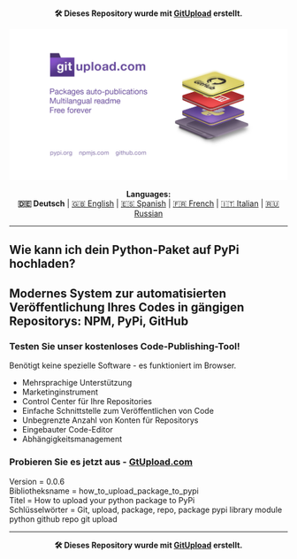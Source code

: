 <p align="center"><b>🛠️ Dieses Repository wurde mit <a href="https://gitupload.com">GitUpload</a> erstellt.</b></p>
<p align="center"><a href="https://gitupload.com"><img src="https://github.com/markolofsen/how_to_upload_package_to_pypi//blob/master/.banners/banner_de.jpg?raw=1" /></a></p>
<p align="center"><b>Languages:</b><br /><b>🇩🇪 Deutsch</b> | <a href="https://github.com/markolofsen/how_to_upload_package_to_pypi/blob/master/README.md">🇬🇧 English</a> | <a href="https://github.com/markolofsen/how_to_upload_package_to_pypi/blob/master/README_es.md">🇪🇸 Spanish</a> | <a href="https://github.com/markolofsen/how_to_upload_package_to_pypi/blob/master/README_fr.md">🇫🇷 French</a> | <a href="https://github.com/markolofsen/how_to_upload_package_to_pypi/blob/master/README_it.md">🇮🇹 Italian</a> | <a href="https://github.com/markolofsen/how_to_upload_package_to_pypi/blob/master/README_ru.md">🇷🇺 Russian</a></p>

---

## Wie kann ich dein Python-Paket auf PyPi hochladen?
## Modernes System zur automatisierten Veröffentlichung Ihres Codes in gängigen Repositorys: NPM, PyPi, GitHub

### Testen Sie unser kostenloses Code-Publishing-Tool!

Benötigt keine spezielle Software - es funktioniert im Browser.

* Mehrsprachige Unterstützung
* Marketinginstrument
* Control Center für Ihre Repositories
* Einfache Schnittstelle zum Veröffentlichen von Code
* Unbegrenzte Anzahl von Konten für Repositorys
* Eingebauter Code-Editor
* Abhängigkeitsmanagement

### Probieren Sie es jetzt aus - <a href="https://gitupload.com">GtUpload.com</a>

Version = 0.0.6 <br />
Bibliotheksname = how_to_upload_package_to_pypi <br />
Titel = How to upload your python package to PyPi <br />
Schlüsselwörter = Git,  upload,  package,  repo, package pypi library module python github repo git upload <br />

---

<p align="center"><b>🛠️ Dieses Repository wurde mit <a href="https://gitupload.com">GitUpload</a> erstellt.</b></p>